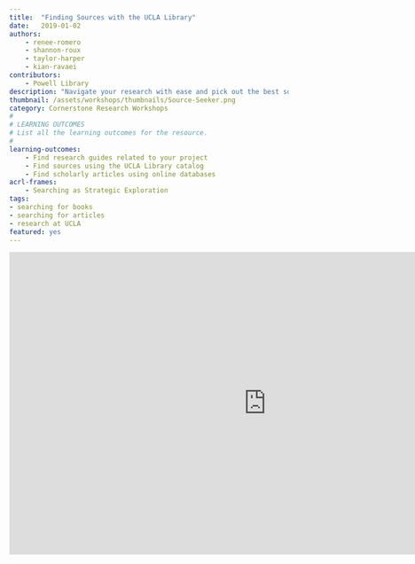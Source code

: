 ```yaml
---
title:  "Finding Sources with the UCLA Library"
date:   2019-01-02
authors:
    - renee-romero
    - shannon-roux
    - taylor-harper
    - kian-ravaei
contributors:
    - Powell Library
description: "Navigate your research with ease and pick out the best sources for your project! In this module, you'll explore the library research guides, learn strategies for finding the information you need, and find out about research consultations."
thumbnail: /assets/workshops/thumbnails/Source-Seeker.png
category: Cornerstone Research Workshops
#
# LEARNING OUTCOMES
# List all the learning outcomes for the resource.
#
learning-outcomes:
    - Find research guides related to your project
    - Find sources using the UCLA Library catalog
    - Find scholarly articles using online databases
acrl-frames:
    - Searching as Strategic Exploration
tags:
- searching for books
- searching for articles
- research at UCLA
featured: yes
---
```

<iframe src="https://ccle.ucla.edu/mod/hvp/embed.php?id=2190859" width="926" height="546" frameborder="0" allowfullscreen="allowfullscreen"></iframe><script src="https://ccle.ucla.edu/mod/hvp/library/js/h5p-resizer.js" charset="UTF-8"></script>
